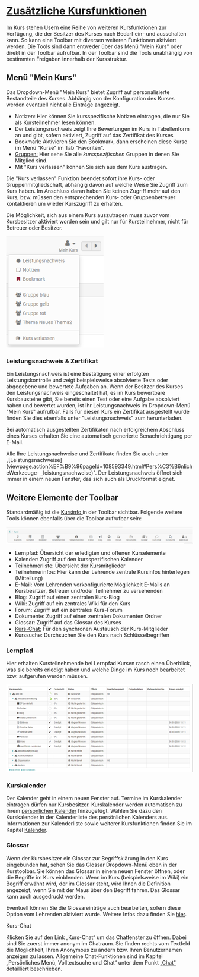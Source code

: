 #  [Zusätzliche Kursfunktionen](Additional_Course_Features.de.md)

Im Kurs stehen Usern eine Reihe von weiteren Kursfunktionen zur Verfügung, die
der Besitzer des Kurses nach Bedarf ein- und ausschalten kann. So kann eine
Toolbar mit diversen weiteren Funktionen aktiviert werden. Die Tools sind dann
entweder über das Menü "Mein Kurs" oder direkt in der Toolbar aufrufbar. In
der Toolbar sind die Tools unabhängig von bestimmten Freigaben innerhalb der
Kursstruktur.

##  Menü "Mein Kurs"

Das Dropdown-Menü "Mein Kurs" bietet Zugriff auf personalisierte Bestandteile
des Kurses. Abhängig von der Konfiguration des Kurses werden eventuell nicht
alle Einträge angezeigt.

  * Notizen: Hier können Sie kursspezifische Notizen eintragen, die nur Sie als Kursteilnehmer lesen können.
  * Der Leistungsnachweis zeigt Ihre Bewertungen im Kurs in Tabellenform an und gibt, sofern aktiviert, Zugriff auf das Zertifikat des Kurses
  * Bookmark: Aktivieren Sie den Bookmark, dann erscheinen diese Kurse im Menü "Kurse" im Tab "Favoriten".
  * [Gruppen:](../display/OO161DE/Gruppen.html) Hier sehe Sie alle _kursspezifischen_ Gruppen in denen Sie Mitglied sind.
  * Mit "Kurs verlassen" können Sie sich aus dem Kurs austragen.

Die "Kurs verlassen" Funktion beendet sofort ihre Kurs- oder
Gruppenmitgliedschaft, abhängig davon auf welche Weise Sie Zugriff zum Kurs
haben. Im Anschluss daran haben Sie keinen Zugriff mehr auf den Kurs, bzw.
müssen den entsprechenden Kurs- oder Gruppenbetreuer kontaktieren um wieder
Kurszugriff zu erhalten.

Die Möglichkeit, sich aus einem Kurs auszutragen muss zuvor vom Kursbesitzer
aktiviert worden sein und gilt nur für Kursteilnehmer, nicht für Betreuer oder
Besitzer.

![](assets/Mein_Kurs_Menue.png)

### Leistungsnachweis & Zertifikat

Ein Leistungsnachweis ist eine Bestätigung einer erfolgten Leistungskontrolle
und zeigt beispielsweise absolvierte Tests oder abgegebene und bewertete
Aufgaben an. Wenn der Besitzer des Kurses den Leistungsnachweis eingeschaltet
hat, es im Kurs bewertbare Kursbausteine gibt, Sie bereits einen Test oder
eine Aufgabe absolviert haben und bewertet wurden, ist Ihr Leistungsnachweis
im Dropdown-Menü "Mein Kurs" aufrufbar. Falls für diesen Kurs ein Zertifikat
ausgestellt wurde finden Sie dies ebenfalls unter "Leistungsnachweis" zum
herunterladen.

Bei automatisch ausgestellten Zertifikaten nach erfolgreichem Abschluss eines
Kurses erhalten Sie eine automatisch generierte Benachrichtigung per E-Mail.

Alle Ihre Leistungsnachweise und Zertifikate finden Sie auch unter
„[Leistungsnachweise](viewpage.action%EF%B9%96pageId=108593349.html#Pers%C3%B6nlicheWerkzeuge-
_leistungsnachweise)". Der Leistungsnachweis öffnet sich immer in einem neuen
Fenster, das sich auch als Druckformat eignet.

  

  

## Weitere Elemente der Toolbar

Standardmäßig ist die [Kursinfo ](../catalog/Info_page.de.md)in der
Toolbar sichtbar. Folgende weitere Tools können ebenfalls über die Toolbar
aufrufbar sein:

![](assets/Toolbar_alles.png)

  * Lernpfad: Übersicht der erledigten und offenen Kurselemente
  * Kalender: Zugriff auf den kursspezifischen Kalender
  * Teilnehmerliste: Übersicht der Kursmitglieder
  * Teilnehmerinfos: Hier kann der Lehrende zentrale Kursinfos hinterlegen (Mitteilung)
  * E-Mail: Vom Lehrenden vorkonfigurierte Möglichkeit E-Mails an Kursbesitzer, Betreuer und/oder Teilnehmer zu versehenden
  * Blog: Zugriff auf einen zentralen Kurs-Blog
  * Wiki: Zugriff auf ein zentrales Wiki für den Kurs
  * Forum: Zugriff auf ein zentrales Kurs-Forum
  * Dokumente: Zugriff auf einen zentralen Dokumenten Ordner
  * Glossar: Zugriff auf das Glossar des Kurses
  * [Kurs-Chat:](../personal/Chat.de.md) Für den synchronen Austausch der Kurs-Mitglieder
  * Kurssuche: Durchsuchen Sie den Kurs nach Schlüsselbegriffen

### Lernpfad

Hier erhalten Kursteilnehmende bei Lernpfad Kursen rasch einen Überblick, was
sie bereits erledigt haben und welche Dinge im Kurs noch bearbeitet bzw.
aufgerufen werden müssen.

![](assets/Mein_Lernpfad.png)

### Kurskalender

Der Kalender geht in einem neuen Fenster auf. Termine im Kurskalender
eintragen dürfen nur Kursbesitzer. Kurskalender werden automatisch zu Ihrem
[personlichen Kalender](../personal/Personal_Menu.de.md)
hinzugefügt. Wählen Sie dazu den Kurskalender in der Kalenderliste des
persönlichen Kalenders aus. Informationen zur Kalenderliste sowie weiterer
Kursfunktionen finden Sie im Kapitel
[Kalender](../personal/Calendar.de.md).

### Glossar

Wenn der Kursbesitzer ein Glossar zur Begriffsklärung in den Kurs eingebunden
hat, sehen Sie das Glossar Dropdown-Menü oben in der Kurstoolbar. Sie können
das Glossar in einem neuen Fenster öffnen, oder die Begriffe im Kurs
einblenden. Wenn im Kurs (beispielsweise im Wiki) ein Begriff erwähnt wird,
der im Glossar steht, wird Ihnen die Definition angezeigt, wenn Sie mit der
Maus über den Begriff fahren. Das Glossar kann auch ausgedruckt werden.

Eventuell können Sie die Glossareinträge auch bearbeiten, sofern diese Option
vom Lehrenden aktiviert wurde. Weitere Infos dazu finden Sie
[hier](../course_operation/Using_Additional_Course_Features.de.md).

  

Kurs-Chat

Klicken Sie auf den Link „Kurs-Chat“ um das Chatfenster zu öffnen. Dabei sind
Sie zuerst immer anonym im Chatraum. Sie finden rechts vom Textfeld die
Möglichkeit, Ihren Anonymous zu ändern bzw. Ihren  Benutzernamen anzeigen zu
lassen. Allgemeine Chat-Funktionen sind im Kapitel „Persönliches Menü,
Volltextsuche und Chat“ unter dem Punkt [„Chat"](../personal/Chat.de.md)
detailliert beschrieben.


